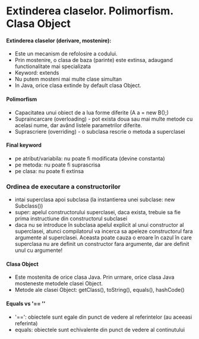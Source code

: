 # Extinderea claselor. Polimorfism. Clasa Object

#### Extinderea claselor (derivare, mostenire):
- Este un mecanism de refolosire a codului. 
- Prin mostenire, o clasa de baza (parinte) este extinsa, adaugand functionalitate mai specializata
- Keyword: extends
- Nu putem mosteni mai multe clase simultan
- In Java, orice clasa extinde by default clasa Object.

#### Polimorfism
 - Capacitatea unui obiect de a lua forme diferite (A a = new B();)
 - Supraincarcare (overloading) - pot exista doua sau mai multe metode cu acelasi nume, dar având listele parametrilor diferite.
 - Suprascriere (overriding) - o subclasa rescrie o metoda a superclasei


#### Final keyword

- pe atribut/variabila: nu poate fi modificata (devine constanta)
- pe metoda: nu poate fi suprascrisa
- pe clasa: nu poate fi extinsa

### Ordinea de executare a constructorilor
- intai superclasa apoi subclasa (la instantierea unei subclase: new Subclass())
- super: apelul constructorului superclasei, daca exista, trebuie sa fie prima instructiune din constructorul subclasei
- daca nu se introduce în subclasa apelul explicit al unui constructor al superclasei, atunci compilatorul va
  incerca sa apeleze constructorul fara argumente al superclasei. Aceasta poate cauza o eroare în cazul în care
  superclasa nu are definit un constructor fara argumente, dar are definit unul cu argumente!

#### Clasa Object

- Este mostenita de orice clasa Java. Prin urmare, orice clasa Java mosteneste metodele clasei Object.
- Metode ale clasei Object: getClass(), toString(), equals(), hashCode()

#### Equals vs '== ''
- '==': obiectele sunt egale din punct de vedere al referintelor (au aceeasi referinta)
- equals:  obiectele sunt echivalente din punct de vedere al continutului
